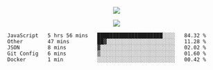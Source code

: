 <p align="center">
  <img src="https://fs-01.cyberdrop.cc/wallhaven-dpgrqo_1365x580-qR6v1Myt.png">
</p>

<p align="center">
  <img src="https://discord.c99.nl/widget/theme-4/287977955240706060.png">
</p>

<!--START_SECTION:waka-->
```text
JavaScript   5 hrs 56 mins   █████████████████████░░░░   84.32 % 
Other        47 mins         ██▓░░░░░░░░░░░░░░░░░░░░░░   11.28 % 
JSON         8 mins          ▓░░░░░░░░░░░░░░░░░░░░░░░░   02.02 % 
Git Config   6 mins          ▒░░░░░░░░░░░░░░░░░░░░░░░░   01.60 % 
Docker       1 min           ░░░░░░░░░░░░░░░░░░░░░░░░░   00.42 % 
```
<!--END_SECTION:waka-->
